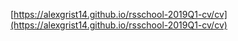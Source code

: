 [https://alexgrist14.github.io/rsschool-2019Q1-cv/cv](https://alexgrist14.github.io/rsschool-2019Q1-cv/cv)